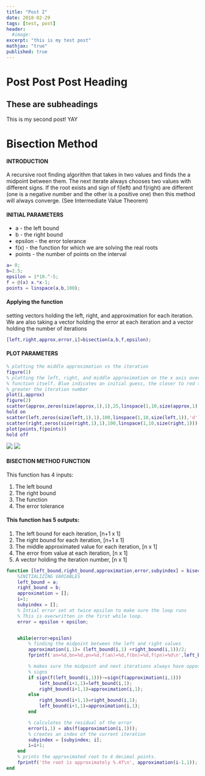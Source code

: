 ```yaml
---
title: "Post 2"
date: 2018-02-29
tags: [test, post]
header:
  #image:
excerpt: "this is my test post"
mathjax: "true"
published: true
---
```

# Post Post Post Heading

## These are subheadings

This is my second post! YAY
# Bisection Method
#### INTRODUCTION
A recursive root finding algorithm that takes in two values and finds the
a midpoint between them. The next iterate always chooses two values with
different signs. If the root exists and sign of f(left) and f(right) are
different (one is a negative number and the other is a positive one) then
this method will always converge. (See Intermediate Value Theorem)

#### INITIAL PARAMETERS
* a - the left bound
* b - the right bound
* epsilon - the error tolerance
* f(x) - the function for which we are solving the real roots
* points - the number of points on the interval

```matlab
a= 0;
b=2.5;
epsilon = 1*10.^-5;
f = @(x) x.*x-1;
points = linspace(a,b,100);
```
#### Applying the function
setting vectors holding the left, right, and approximation for each
iteration. We are also taking a vector holding the error at each
iteration and a vector holding the number of iterations

```matlab
[left,right,approx,error,i]=bisection(a,b,f,epsilon);
```
#### PLOT PARAMETERS
```matlab
% plotting the middle approximation vs the iteration
figure(1)
% plotting the left, right, and middle approximation on the x axis over the
% function itself. Blue indicates an initial guess, the closer to red the
% greater the iteration number
plot(i,approx)
figure(2)
scatter(approx,zeros(size(approx,1),1),25,linspace(1,10,size(approx,1)),'filled')
hold on
scatter(left,zeros(size(left,1),1),100,linspace(1,10,size(left,1)),'d')
scatter(right,zeros(size(right,1),1),100,linspace(1,10,size(right,1)))
plot(points,f(points))
hold off
```
<img src="{{ site.baseurl }}/images/numerical_analysis/linear_methods/bisection_method/approximation_vs_iteration.png">

<img src="{{ site.baseurl }}/images/numerical_analysis/linear_methods/bisection_method/example_of_bijection.png">

#### BISECTION METHOD FUNCTION
This function has 4 inputs:
1. The left bound
2. The right bound
3. The function
4. The error tolerance

#### This function has 5 outputs:
1. The left bound for each iteration, [n+1 x 1]
2. The right bound for each iteration, [n+1 x 1]
3. The middle approximated value for each iteration, [n x 1]
4. The error from value at each iteration, [n x 1]
5. A vector holding the iteration number, [n x 1]

```matlab
function [left_bound,right_bound,approximation,error,subyindex] = bisection(a,b,f,epsilon)
    %INITIALIZING VARIABLES
    left_bound = a;
    right_bound = b;
    approximation = [];
    i=1;
    subyindex = [];
    % Intial error set at twice epsilon to make sure the loop runs
    % This is overwritten in the first while loop.
    error = epsilon + epsilon;


    while(error>epsilon)
        % finding the midpoint between the left and right values
        approximation(i,1)= (left_bound(i,1) +right_bound(i,1))/2;
        fprintf('an=%d,bn=%d,pn=%d,f(an)=%d,f(bn)=%d,f(pn)=%d\n',left_bound(i,1),right_bound(i,1),approximation(i,1),sign(f(left_bound(i,1))),sign(f(right_bound(i,1))),sign(f(approximation(i,1))))

        % makes sure the midpoint and next iterations always have opposite
        % signs
        if sign(f(left_bound(i,1)))~=sign(f(approximation(i,1)))
            left_bound(i+1,1)=left_bound(i,1);
            right_bound(i+1,1)=approximation(i,1);
        else
            right_bound(i+1,1)=right_bound(i,1);
            left_bound(i+1,1)=approximation(i,1);
        end

        % calculates the residual of the error
        error(i,1) = abs(f(approximation(i,1)));
        % creates an index of the current iteration
        subyindex = [subyindex; i];
        i=i+1;
    end
    % prints the approximated root to 4 decimal points.
    fprintf('the root is approximately %.4f\n', approximation(i-1,1));
end
```
